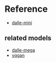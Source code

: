 # Reference
- [dalle-mini](https://github.com/borisdayma/dalle-mini)

## related models
- [dalle-mega](https://huggingface.co/dalle-mini/dalle-mega)
- [vqgan](https://huggingface.co/dalle-mini/vqgan_imagenet_f16_16384)

